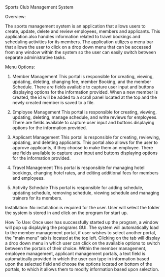 Sports Club Management System

Overview:

The sports management system is an application that allows users to create, update, delete and review employees, members and applicants. This application also handles information related to travel bookings and scheduling activities for its members. The application utilizes a menu bar that allows the user to click on a drop down menu that can be accessed from any window within the system so the user can easily switch between separate administrative tasks. 

Menu Options:

1. Member Management
	This portal is responsible for creating, viewing, updating, deleting, changing fee, member Booking, and the 	member Schedule. There are fields available to capture user input and buttons displaying options for the 	information provided. When a new member is created, the id will be added to a scroll panel located at the 	top and the newly created member is saved to a file. 

2. Employee Management
	This portal is responsible for creating, viewing, updating, deleting, manage schedule, and write reviews for 	employees. There are fields available to capture user input and buttons displaying options for the 	information provided. 

3. Applicant Management
	This portal is responsible for creating, reviewing, updating, and deleting applicants. This portal also 	allows for the user to approve applicants, if they choose to make them an employee. There are fields 	available to capture user input and buttons displaying options for the 	information provided. 

4. Travel Management
	This portal is responsible for managing hotel bookings, changing hotel rates, and editing additional fees for 	members and employees. 

5. Activity Schedule
	This portal is responsible for adding schedule, updating schedule, removing schedule, viewing schedule and 	managing trainers for its members. 

Installation:
No installation is required for the user. User will select the folder the system is stored in and click on the program for start up. 

How To Use:
Once user has successfully started up the program, a window will pop up displaying the programs GUI. The system will automatically load to the member management portal, if user wishes to select another portal, the "main menu" tab is located at the top left. Clicking on the tab will display a drop down menu in which user can click on the available options to switch between the portals of their choice. Within the member management, employee management, applicant management portals, a text field is automatically provided in which the user can type in information based upon the selected field and choose the options located on bottom of the portals, to which it allows them to modify information based upon selection.  